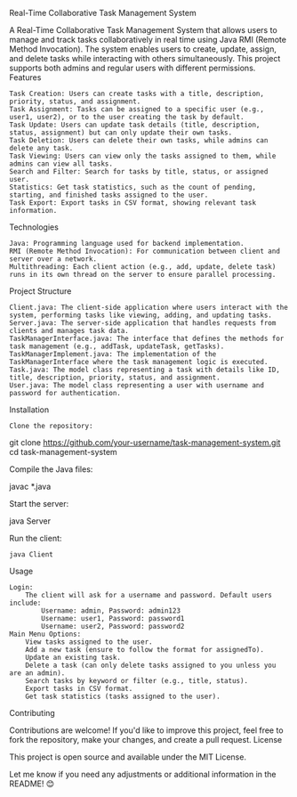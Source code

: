 Real-Time Collaborative Task Management System

A Real-Time Collaborative Task Management System that allows users to manage and track tasks collaboratively in real time using Java RMI (Remote Method Invocation). The system enables users to create, update, assign, and delete tasks while interacting with others simultaneously. This project supports both admins and regular users with different permissions.
Features

    Task Creation: Users can create tasks with a title, description, priority, status, and assignment.
    Task Assignment: Tasks can be assigned to a specific user (e.g., user1, user2), or to the user creating the task by default.
    Task Update: Users can update task details (title, description, status, assignment) but can only update their own tasks.
    Task Deletion: Users can delete their own tasks, while admins can delete any task.
    Task Viewing: Users can view only the tasks assigned to them, while admins can view all tasks.
    Search and Filter: Search for tasks by title, status, or assigned user.
    Statistics: Get task statistics, such as the count of pending, starting, and finished tasks assigned to the user.
    Task Export: Export tasks in CSV format, showing relevant task information.

Technologies

    Java: Programming language used for backend implementation.
    RMI (Remote Method Invocation): For communication between client and server over a network.
    Multithreading: Each client action (e.g., add, update, delete task) runs in its own thread on the server to ensure parallel processing.

Project Structure

    Client.java: The client-side application where users interact with the system, performing tasks like viewing, adding, and updating tasks.
    Server.java: The server-side application that handles requests from clients and manages task data.
    TaskManagerInterface.java: The interface that defines the methods for task management (e.g., addTask, updateTask, getTasks).
    TaskManagerImplement.java: The implementation of the TaskManagerInterface where the task management logic is executed.
    Task.java: The model class representing a task with details like ID, title, description, priority, status, and assignment.
    User.java: The model class representing a user with username and password for authentication.

Installation

    Clone the repository:

git clone https://github.com/your-username/task-management-system.git
cd task-management-system

Compile the Java files:

javac *.java

Start the server:

java Server

Run the client:

    java Client

Usage

    Login:
        The client will ask for a username and password. Default users include:
            Username: admin, Password: admin123
            Username: user1, Password: password1
            Username: user2, Password: password2
    Main Menu Options:
        View tasks assigned to the user.
        Add a new task (ensure to follow the format for assignedTo).
        Update an existing task.
        Delete a task (can only delete tasks assigned to you unless you are an admin).
        Search tasks by keyword or filter (e.g., title, status).
        Export tasks in CSV format.
        Get task statistics (tasks assigned to the user).

Contributing

Contributions are welcome! If you'd like to improve this project, feel free to fork the repository, make your changes, and create a pull request.
License

This project is open source and available under the MIT License.

Let me know if you need any adjustments or additional information in the README! 😊
